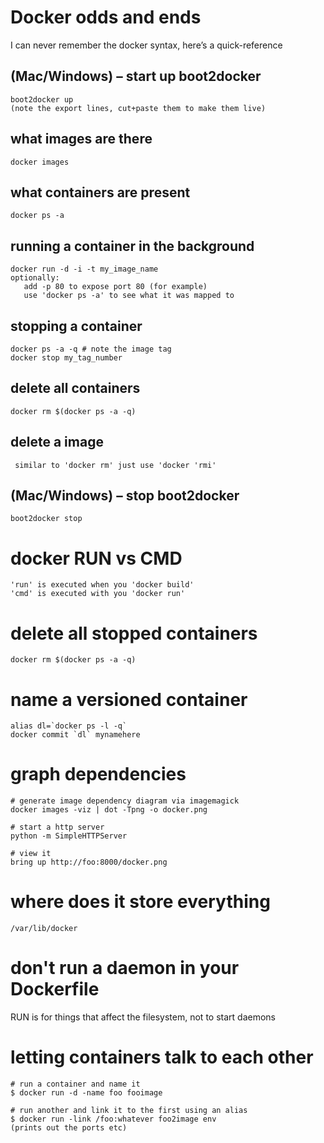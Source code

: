 # Docker odds and ends

I can never remember the docker syntax, here’s a quick-reference


## (Mac/Windows) – start up boot2docker

    boot2docker up
    (note the export lines, cut+paste them to make them live)
    
## what images are there

    docker images
## what containers are present

    docker ps -a
## running a container in the background

    docker run -d -i -t my_image_name
    optionally:
       add -p 80 to expose port 80 (for example)
       use 'docker ps -a' to see what it was mapped to
## stopping a container

    docker ps -a -q # note the image tag
    docker stop my_tag_number
## delete all containers

    docker rm $(docker ps -a -q)
## delete a image

     similar to 'docker rm' just use 'docker 'rmi'
## (Mac/Windows) – stop boot2docker

    boot2docker stop

# docker RUN vs CMD

    'run' is executed when you 'docker build'
    'cmd' is executed with you 'docker run'

# delete all stopped containers

`docker rm $(docker ps -a -q)`

# name a versioned container
	alias dl=`docker ps -l -q`
	docker commit `dl` mynamehere

# graph dependencies 

```
# generate image dependency diagram via imagemagick
docker images -viz | dot -Tpng -o docker.png

# start a http server
python -m SimpleHTTPServer

# view it
bring up http://foo:8000/docker.png

```

# where does it store everything
```
/var/lib/docker
```

# don't run a daemon in your Dockerfile
RUN is for things that affect the filesystem, not to start daemons

# letting containers talk to each other
```
# run a container and name it
$ docker run -d -name foo fooimage

# run another and link it to the first using an alias
$ docker run -link /foo:whatever foo2image env
(prints out the ports etc)
```
